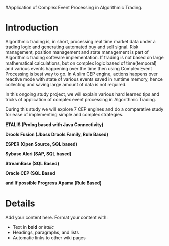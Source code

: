 #Application of Complex Event Processing in Algorithmic Trading.

# Introduction #

Algorithmic trading is, in short, processing real time market data under a trading logic and generating automated buy and sell signal. Risk management, position management and state management is part of Algorithmic trading software implementation. If trading is not based on large mathematical calculations, but on complex logic based of time(temporal) and various events happening over the time then using Complex Event Processing is best way to go. In A slim CEP engine, actions happens over reactive mode with state of various events saved in runtime memory, hence collecting and saving large amount of data is not required.

In this ongoing study project, we will explain various hard learned tips and tricks of application of complex event processing in Algorithmic Trading.

During this study we will explore 7 CEP engines and do a comparative study for ease of implementing simple and complex strategies.

**ETALIS (Prolog based with Java Connectivity)**

**Drools Fusion (Jboss Drools Family, Rule Based)**

**ESPER (Open Source, SQL based)**

**Sybase Aleri (SAP, SQL based)**

**StreamBase (SQL Based)**

**Oracle CEP (SQL Based**

**and If possible Progress Apama (Rule Based)**


# Details #

Add your content here.  Format your content with:
  * Text in **bold** or _italic_
  * Headings, paragraphs, and lists
  * Automatic links to other wiki pages